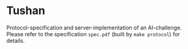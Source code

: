 # Tushan
Protocol-specification and server-implementation of an AI-challenge. Please
refer to the specification `spec.pdf` (built by `make protocol`) for details.
